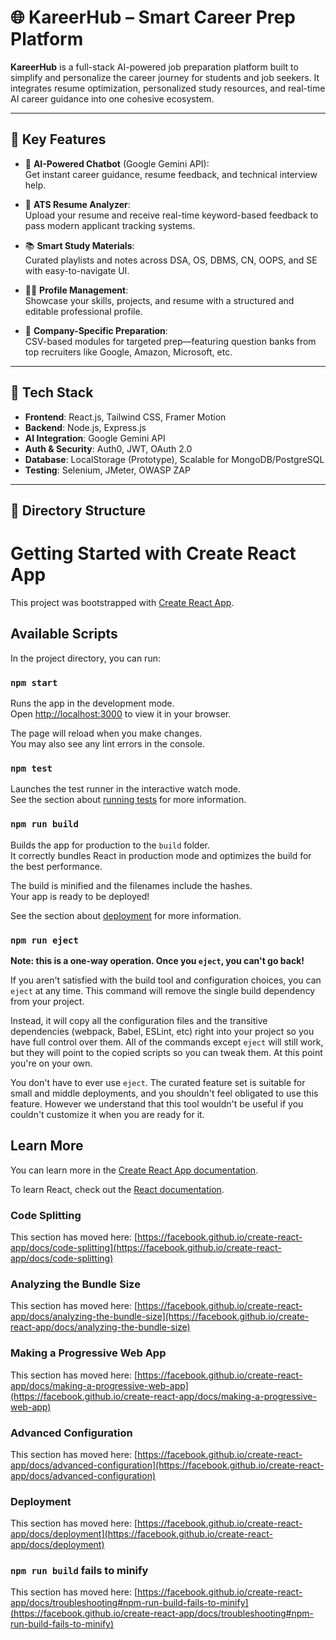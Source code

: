 # 🌐 KareerHub – Smart Career Prep Platform

**KareerHub** is a full-stack AI-powered job preparation platform built to simplify and personalize the career journey for students and job seekers. It integrates resume optimization, personalized study resources, and real-time AI career guidance into one cohesive ecosystem.

---

## 🚀 Key Features

- 🤖 **AI-Powered Chatbot** (Google Gemini API):  
  Get instant career guidance, resume feedback, and technical interview help.

- 📄 **ATS Resume Analyzer**:  
  Upload your resume and receive real-time keyword-based feedback to pass modern applicant tracking systems.

- 📚 **Smart Study Materials**:  
  Curated playlists and notes across DSA, OS, DBMS, CN, OOPS, and SE with easy-to-navigate UI.

- 👩‍💼 **Profile Management**:  
  Showcase your skills, projects, and resume with a structured and editable professional profile.

- 🏢 **Company-Specific Preparation**:  
  CSV-based modules for targeted prep—featuring question banks from top recruiters like Google, Amazon, Microsoft, etc.

---

## 🧰 Tech Stack

- **Frontend**: React.js, Tailwind CSS, Framer Motion  
- **Backend**: Node.js, Express.js  
- **AI Integration**: Google Gemini API  
- **Auth & Security**: Auth0, JWT, OAuth 2.0  
- **Database**: LocalStorage (Prototype), Scalable for MongoDB/PostgreSQL  
- **Testing**: Selenium, JMeter, OWASP ZAP

---

## 📂 Directory Structure



# Getting Started with Create React App

This project was bootstrapped with [Create React App](https://github.com/facebook/create-react-app).

## Available Scripts

In the project directory, you can run:

### `npm start`

Runs the app in the development mode.\
Open [http://localhost:3000](http://localhost:3000) to view it in your browser.

The page will reload when you make changes.\
You may also see any lint errors in the console.

### `npm test`

Launches the test runner in the interactive watch mode.\
See the section about [running tests](https://facebook.github.io/create-react-app/docs/running-tests) for more information.

### `npm run build`

Builds the app for production to the `build` folder.\
It correctly bundles React in production mode and optimizes the build for the best performance.

The build is minified and the filenames include the hashes.\
Your app is ready to be deployed!

See the section about [deployment](https://facebook.github.io/create-react-app/docs/deployment) for more information.

### `npm run eject`

**Note: this is a one-way operation. Once you `eject`, you can't go back!**

If you aren't satisfied with the build tool and configuration choices, you can `eject` at any time. This command will remove the single build dependency from your project.

Instead, it will copy all the configuration files and the transitive dependencies (webpack, Babel, ESLint, etc) right into your project so you have full control over them. All of the commands except `eject` will still work, but they will point to the copied scripts so you can tweak them. At this point you're on your own.

You don't have to ever use `eject`. The curated feature set is suitable for small and middle deployments, and you shouldn't feel obligated to use this feature. However we understand that this tool wouldn't be useful if you couldn't customize it when you are ready for it.

## Learn More

You can learn more in the [Create React App documentation](https://facebook.github.io/create-react-app/docs/getting-started).

To learn React, check out the [React documentation](https://reactjs.org/).

### Code Splitting

This section has moved here: [https://facebook.github.io/create-react-app/docs/code-splitting](https://facebook.github.io/create-react-app/docs/code-splitting)

### Analyzing the Bundle Size

This section has moved here: [https://facebook.github.io/create-react-app/docs/analyzing-the-bundle-size](https://facebook.github.io/create-react-app/docs/analyzing-the-bundle-size)

### Making a Progressive Web App

This section has moved here: [https://facebook.github.io/create-react-app/docs/making-a-progressive-web-app](https://facebook.github.io/create-react-app/docs/making-a-progressive-web-app)

### Advanced Configuration

This section has moved here: [https://facebook.github.io/create-react-app/docs/advanced-configuration](https://facebook.github.io/create-react-app/docs/advanced-configuration)

### Deployment

This section has moved here: [https://facebook.github.io/create-react-app/docs/deployment](https://facebook.github.io/create-react-app/docs/deployment)

### `npm run build` fails to minify

This section has moved here: [https://facebook.github.io/create-react-app/docs/troubleshooting#npm-run-build-fails-to-minify](https://facebook.github.io/create-react-app/docs/troubleshooting#npm-run-build-fails-to-minify)
